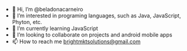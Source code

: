 - 👋 Hi, I’m @beladonacarneiro
- 👀 I’m interested in programing languages, such as Java, JavaScript, Phyton, etc.
- 🌱 I’m currently learning JavaScript
- 💞️ I’m looking to collaborate on projects and android mobile apps
- 📫 How to reach me brightmktsolutions@gmail.com

<!---
beladonacarneiro/beladonacarneiro is a ✨ special ✨ repository because its `README.md` (this file) appears on your GitHub profile.
You can click the Preview link to take a look at your changes.
--->
